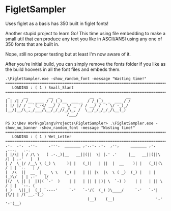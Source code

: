 # FigletSampler
Uses figlet as a basis has 350 built in figlet fonts!

Another stupid project to learn Go! This time using file embedding to make a small util that can produce any text you like in ASCII/ANSI using any one of 350 fonts that are built in.

Nope, still no proper testing but at least I'm now aware of it.

After you're initial build, you can simply remove the fonts folder if you like as the build hoovers in all the font files and embeds them.


```
.\FigletSampler.exe -show_random_font -message "Wasting time!"
================================================================================================================
   LOADING : ( 1 ) Small_Slant
=================================================================================================================
 _      __         __  _             __  _           __
| | /| / /__ ____ / /_(_)__  ___ _  / /_(_)_ _  ___ / /
| |/ |/ / _ `(_-</ __/ / _ \/ _ `/ / __/ /  ' \/ -_)_/
|__/|__/\_,_/___/\__/_/_//_/\_, /  \__/_/_/_/_/\__(_)
                           /___/
                           
PS X:\Dev Work\golang\Projects\FigletSampler> .\FigletSampler.exe -show_no_banner -show_random_font -message "Wasting time!"
=================================================================================================================
   LOADING : ( 1 ) Wet_Letter
=================================================================================================================
.-.  .-.  .--.     .---.  _______ ,-..-. .-.  ,--,     _______ ,-.         ,---.   .-.
| |/\| | / /\ \   ( .-._)|__   __||(||  \| |.' .'     |__   __||(||\    /| | .-'   |  )
| /  \ |/ /__\ \ (_) \     )| |   (_)|   | ||  |  __    )| |   (_)|(\  / | | `-.   | /
|  /\  ||  __  | _  \ \   (_) |   | || |\  |\  \ ( _)  (_) |   | |(_)\/  | | .-'   |/
|(/  \ || |  |)|( `-'  )    | |   | || | |)| \  `-) )    | |   | || \  / | |  `--. (
(_)   \||_|  (_) `----'     `-'   `-'/(  (_) )\____/     `-'   `-'| |\/| | /( __.'(_)
                                    (__)    (__)                  '-'  '-'(__)
```
